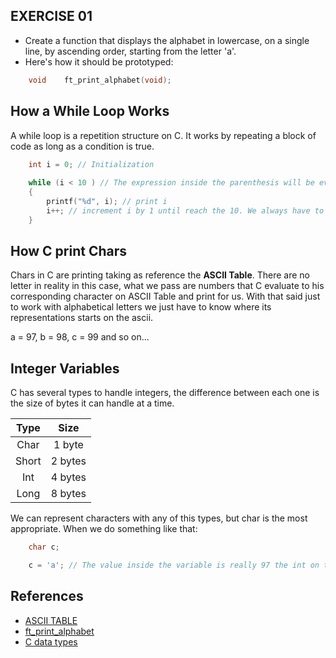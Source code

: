 ## EXERCISE 01

* Create a function that displays the alphabet in lowercase, on a single line, by ascending order, starting from the letter 'a'.
* Here's how it should be prototyped:

```C
    void	ft_print_alphabet(void);
```


## How a While Loop Works

A while loop is a repetition structure on C. It works by repeating a block of code as long as a condition is true.

```C
    int i = 0; // Initialization    
    
    while (i < 10 ) // The expression inside the parenthesis will be evaluated every time the loop is executed. When "i" reach 10, the loop will stop
    {
		printf("%d", i); // print i
		i++; // increment i by 1 until reach the 10. We always have to have a way to make our condition reach a time when it will be evaluated to false.
    }
```


## How C print Chars

Chars in C are printing taking as reference the **ASCII Table**. There are no letter in reality in this case, what we pass are numbers that C evaluate to
his corresponding character on ASCII Table and print for us. With that said just to work with alphabetical letters we just have to know where its representations starts
on the ascii.

a = 97, b = 98, c = 99 and so on...


## Integer Variables

C has several types to handle integers, the difference between each one is the size of bytes it can handle at a time.

| Type  |  Size   |
|:-----:|:-------:|
| Char  | 1 byte  |
| Short | 2 bytes |
|  Int  | 4 bytes |
| Long  | 8 bytes |

We can represent characters with any of this types, but char is the most appropriate. When we do something like that:

```c
    char c;

    c = 'a'; // The value inside the variable is really 97 the int on the ascii used to represent the char 'a'
```

## References

- [ASCII TABLE](https://www.ascii-code.com/)
- [ft_print_alphabet](https://www.youtube.com/watch?v=cm9SQ8Ffj3I)
- [C data types](https://www.youtube.com/watch?v=jSfjCSBdhRY)
